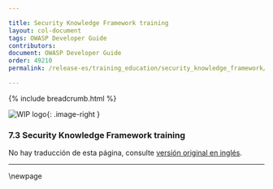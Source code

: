 ```yaml
---

title: Security Knowledge Framework training
layout: col-document
tags: OWASP Developer Guide
contributors:
document: OWASP Developer Guide
order: 49210
permalink: /release-es/training_education/security_knowledge_framework/

---
```


{% include breadcrumb.html %}

<style type="text/css">
.image-right {
  height: 180px;
  display: block;
  margin-left: auto;
  margin-right: auto;
  float: right;
}
</style>

![WIP logo](../../../assets/images/dg_wip.png "Work in progress"){: .image-right }

### 7.3 Security Knowledge Framework training

No hay traducción de esta página, consulte [versión original en inglés][release0903].

----

[release0903]: https://github.com/OWASP/www-project-developer-guide/blob/main/release/09-training-education/03-skf.md

\newpage
